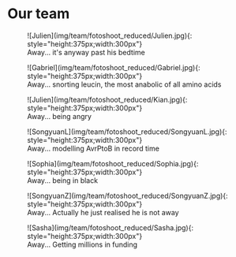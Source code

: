 # Our team

<figure markdown>
![Julien](img/team/fotoshoot_reduced/Julien.jpg){: style="height:375px;width:300px"}
<figcaption>Away... it's anyway past his bedtime</figcaption>
</figure>

<figure markdown>
![Gabriel](img/team/fotoshoot_reduced/Gabriel.jpg){: style="height:375px;width:300px"}
<figcaption>Away... snorting leucin, the most anabolic of all amino acids</figcaption>
</figure>

<figure markdown>
![Julien](img/team/fotoshoot_reduced/Kian.jpg){: style="height:375px;width:300px"}
<figcaption>Away... being angry</figcaption>
</figure>

<figure markdown>
![SongyuanL](img/team/fotoshoot_reduced/SongyuanL.jpg){: style="height:375px;width:300px"}
<figcaption>Away... modelling AvrPtoB in record time</figcaption>
</figure>

<figure markdown>
![Sophia](img/team/fotoshoot_reduced/Sophia.jpg){: style="height:375px;width:300px"}
<figcaption>Away... being in black</figcaption>
</figure>

<figure markdown>
![SongyuanZ](img/team/fotoshoot_reduced/SongyuanZ.jpg){: style="height:375px;width:300px"}
<figcaption>Away... Actually he just realised he is not away</figcaption>
</figure>

<figure markdown>
![Sasha](img/team/fotoshoot_reduced/Sasha.jpg){: style="height:375px;width:300px"}
<figcaption>Away... Getting millions in funding</figcaption>
</figure>

